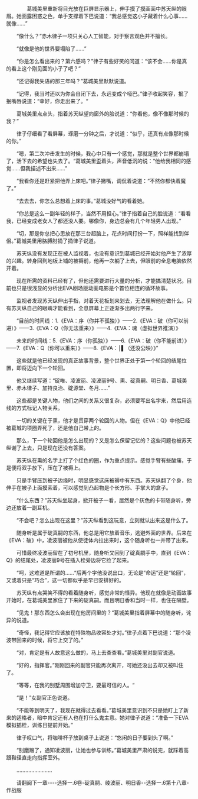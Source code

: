 <div class="read-content j_readContent" id="">
                <p>　　　　葛城美里重新将目光放在巨屏显示器上，伸手摸了摸画面中苏天纵的眼眉。她面露困惑之色，单手支撑着下巴说道：“我总感觉这小子藏着什么心事……就像……”<p>　　“像什么？”赤木律子一项只关心人工智能，对于察言观色并不擅长。<p>　　“就像是他的世界要塌陷了……”<p>　　“你是怎么看出来的？第六感吗？”律子有些好笑的问道：“该不会……你是真的看上这个刚见面的小子了吧？”<p>　　“还记得我失语的那三年吗？”葛城美里默默说道。<p>　　“记得，我当时还以为你会自闭下去，永远变成个哑巴。”律子收起笑容，抿了抿嘴唇说道：“幸好，你走出来了。“<p>　　葛城美里点点头，指着苏天纵望向窗外的脸说道：“你看他，像不像那时候的我？”<p>　　律子仔细看了看屏幕，琢磨一分钟之后，才说道：“似乎，还真有点像那时候的你。”<p>　　“嗯，第二次冲击发生的时候，我心中只有一个感觉，那就是整个世界都崩塌了，活下去的希望也失去了。“葛城美里歪着头，声音低沉的说：“他给我相同的感觉……但我描述不出来……”<p>　　“我看你还是赶紧把他弄上床吧。”律子撇嘴，调侃着说道：“不然你都快着魔了。”<p>　　“去去去，你怎么总想着上床的事。”葛城没好气的看着她。<p>　　“你总是这么一副年轻的样子，当然不用担心。”律子指着自己的脸说道：“看看我，已经变成老女人了都还没人要。哪像你，身边总会有几个年轻男人出现。”<p>　　“切，那是你总把心思放在那三台超脑上，花点时间打扮一下，照样能找到伴侣。”葛城美里用胳膊肘捅了捅律子说道。<p>　　苏天纵没有发现正在被人监视着，也没有意识到葛城已经开始对他产生了浓厚的兴趣。转身回到地板上铺的被褥前，他再一次躺了上去，但眼前的全息电脑依然开着。<p>　　现在所需的资料已经有了，但他还需要进行大量的分析，才能搞清楚状况。目前也只是很浅显的分析出EVA剧场版动画电影是个首位相连的循环故事。<p>　　监视者发现苏天纵伸出手指，对着天花板划来划去，无法理解他在做什么。只有苏天纵自己的眼睛才能看到，全息屏幕上正逐渐多出两行字来。<p>　　“目前的时间线：1.《EVA：序（你并不孤独）》——2.《EVA：破（你可以前进）》——3.《EVA：Q（你无法重来）》——4.《EVA：魂（虚拟世界推演）》<p>　　未来的时间线：5.《EVA：序（你孤独）》——6.《EVA：破（你不能前进）》——7.《EVA：Q（你可以重来）》——8.《EVA：│▌（还没公映）》”<p>　　这些就是他已经发现的真正故事背景，整个世界正处于第一个轮回的结尾位置，即将迈向下一个轮回。<p>　　他又继续写道：“碇唯、凌波丽、凌波丽9号、熏、碇真嗣、明日香、葛城美里、赤木律子、加持良治、碇源堂、冬月……”<p>　　这些都是关键人物，他们之间的关系又很复杂，必须要写出名字来，然后用连线的方式标记人物关系。<p>　　一切的关键在于熏，他才是贯穿两个轮回的人物。但在《EVA：Q》中他已经被葛城的项圈弄死了，还是他自己带上的。<p>　　那么，下一个轮回他是怎么出现的？又是怎么保留记忆的？这些问题也被苏天纵谢了上去，只是现在还没有答案。<p>　　苏天纵在熏的名字上打了个红色的圈，作为重点提示。感觉手臂有些酸痛，于是便将双手放下，压在了被褥上。<p>　　只是手臂压到被子边缘时，明显感觉这床被褥中有东西。苏天纵翻了个身，他伸手在被子上面摸索着，可以感觉到凸起物是个长方形、手掌大的盒子。<p>　　“什么东西？”苏天纵坐起身，掀开被子一看，居然是个灰色的卡带随身听，旁边还放着一副耳机。<p>　　“不会吧？怎么出现在这里？”苏天纵看到这玩意，立刻就认出来这是什么了。<p>　　随身听是属于碇真嗣的东西，他总是用它放着音乐，逃避外面的世界。后来在《EVA：破》中，凌波丽被他从使徒体内拉出来时，这个随身听也一并带了出来。<p>　　可惜最终凌波丽留在了初号机里，随身听又回到了碇真嗣手中，直到《EVA：Q》的结尾处，凌波丽9号在插入栓旁边将它捡了起来。<p>　　“呵，这难道是所谓的……“后两个字他没说出口，无论是”命运”还是“轮回”，又或着只是“巧合”，这一切都似乎是早已安排好的。<p>　　苏天纵有点哭笑不得的看着随身听，感觉非常的怪异。他现在就像是动画故事开始时，在葛城美里家住了下来的碇真嗣。而且明日香和当时一样，也住在隔壁。<p>　　“见鬼！那东西怎么会出现在他房间里的？“葛城美里指着屏幕中的随身听，诧异的说道。<p>　　“奇怪，我记得它应该放在特殊物品收容处才对。”律子点着下巴说道：“那个凌波带回来的时候，将它上交了的。”<p>　　“对，肯定是有人故意这么做的，马上去查查看。”葛城美里对副官说道。<p>　　“好的，指挥官。”刚刚回来的副官只能再次离开，可她还没出去却又被叫住了。<p>　　“等等，在我的别墅周围增加守卫，要最可信的人。“<p>　　“是！”女副官正色说道。<p>　　“不能等到明天了，我现在就得过去看看。”葛城美里意识到不只是她盯上了新来的适格者，暗中肯定还有人也在打什么鬼主意。她对律子说道：“准备一下EVA模拟插栓，训练日提前开始。”<p>　　律子叹口气，将咖啡杯子放到桌子上说道：“悠闲的日子要到头了啊。”<p>　　“别磨蹭了，通知凌波丽，让她也参与训练。”葛城美里严肃的说完，就踩着高跟鞋径直走向指挥室外。<p>　　……………………<p>　　请翻阅下一章----选择一.6卷-碇真嗣、绫波丽、明日香--选择一.6第十八章-作战服<p>　　<p> 
            </div>